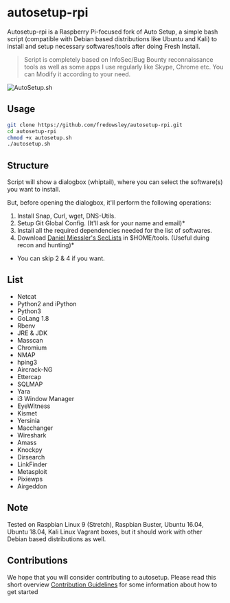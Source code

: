 # autosetup-rpi
Autosetup-rpi is a Raspberry Pi-focused fork of Auto Setup, a simple bash script (compatible with Debian based distributions like Ubuntu and Kali) to install and setup necessary softwares/tools after doing Fresh Install.

> Script is completely based on InfoSec/Bug Bounty reconnaissance tools as well as some apps I use regularly like Skype, Chrome etc.
> You can Modify it according to your need.

![AutoSetup.sh](https://user-images.githubusercontent.com/20816337/58801810-399ecb80-8629-11e9-8dd7-eb6169195a9b.png)

## Usage

```bash
git clone https://github.com/fredowsley/autosetup-rpi.git
cd autosetup-rpi
chmod +x autosetup.sh
./autosetup.sh
```
## Structure

Script will show a dialogbox (whiptail), where you can select the software(s) you want to install. 

But, before opening the dialogbox, it'll perform the following operations:

1. Install Snap, Curl, wget, DNS-Utils.
2. Setup Git Global Config. (It'll ask for your name and email)*
3. Install all the required dependencies needed for the list of softwares.
4. Download [Daniel Miessler's SecLists](https://github.com/danielmiessler/SecLists) in $HOME/tools. (Useful duing recon and hunting)*

* You can skip 2 & 4 if you want.

## List

* Netcat
* Python2 and iPython
* Python3
* GoLang 1.8
* Rbenv
* JRE & JDK
* Masscan
* Chromium
* NMAP
* hping3
* Aircrack-NG
* Ettercap
* SQLMAP
* Yara
* i3 Window Manager
* EyeWitness
* Kismet
* Yersinia
* Macchanger
* Wireshark
* Amass
* Knockpy
* Dirsearch
* LinkFinder
* Metasploit
* Pixiewps
* Airgeddon

## Note

Tested on Raspbian Linux 9 (Stretch), Raspbian Buster, Ubuntu 16.04, Ubuntu 18.04, Kali Linux Vagrant boxes, but it should work with other Debian based distributions as well.


## Contributions

We hope that you will consider contributing to autosetup. Please read this short overview [Contribution Guidelines](https://github.com/shubhampathak/autosetup/blob/master/CONTRIBUTING.md) for some information about how to get started 

